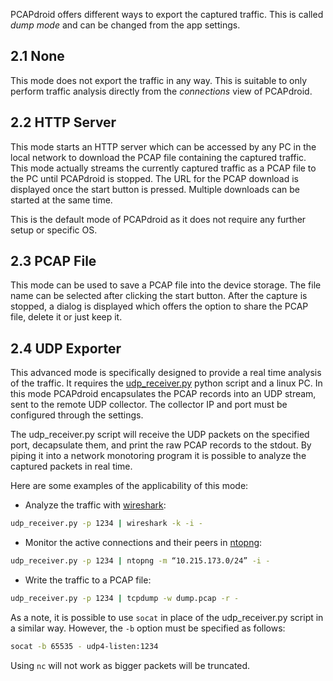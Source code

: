 PCAPdroid offers different ways to export the captured traffic. This is called *dump mode* and can be changed from the app settings.

## 2.1 None

This mode does not export the traffic in any way. This is suitable to only perform traffic analysis directly from the *connections* view of PCAPdroid.

## 2.2 HTTP Server

This mode starts an HTTP server which can be accessed by any PC in the local network to download the PCAP file containing the captured traffic. This mode actually streams the currently captured traffic as a PCAP file to the PC until PCAPdroid is stopped. The URL for the PCAP download is displayed once the start button is pressed. Multiple downloads can be started at the same time.

This is the default mode of PCAPdroid as it does not require any further setup or specific OS.

## 2.3 PCAP File

This mode can be used to save a PCAP file into the device storage. The file name can be selected after clicking the start button.
After the capture is stopped, a dialog is displayed which offers the option to share the PCAP file, delete it or just keep it.

## 2.4 UDP Exporter

This advanced mode is specifically designed to provide a real time analysis of the traffic. It requires the [udp_receiver.py](https://github.com/emanuele-f/PCAPdroid/blob/master/tools/udp_receiver.py) python script and a linux PC. In this mode PCAPdroid encapsulates the PCAP records into an UDP stream, sent to the remote UDP collector. The collector IP and port must be configured through the settings.

The udp_receiver.py script will receive the UDP packets on the specified port, decapsulate them, and print the raw PCAP records to the stdout. By piping it into a network monotoring program it is possible to analyze the captured packets in real time.

Here are some examples of the applicability of this mode:

- Analyze the traffic with [wireshark](https://www.wireshark.org/):

```bash
udp_receiver.py -p 1234 | wireshark -k -i -
```

- Monitor the active connections and their peers in [ntopng](https://github.com/ntop/ntopng):

```bash
udp_receiver.py -p 1234 | ntopng -m “10.215.173.0/24” -i -
```

- Write the traffic to a PCAP file:

```bash
udp_receiver.py -p 1234 | tcpdump -w dump.pcap -r -
```

As a note, it is possible to use `socat` in place of the udp_receiver.py script in a similar way. However, the `-b` option must be specified as follows:

```bash
socat -b 65535 - udp4-listen:1234
```

Using `nc` will not work as bigger packets will be truncated.
